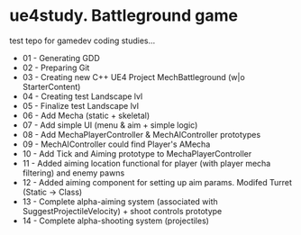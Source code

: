 # ue4study. Battleground game
test tepo for gamedev coding studies...

* 01 - Generating GDD
* 02 - Preparing Git
* 03 - Creating new C++ UE4 Project MechBattleground (w|o StarterContent)
* 04 - Creating test Landscape lvl
* 05 - Finalize test Landscape lvl
* 06 - Add Mecha (static + skeletal)
* 07 - Add simple UI (menu & aim + simple logic)
* 08 - Add MechaPlayerController & MechAIController prototypes
* 09 - MechAIController could find Player's AMecha
* 10 - Add Tick and Aiming prototype to MechaPlayerController
* 11 - Added aiming location functional for player (with player mecha filtering) and enemy pawns
* 12 - Added aiming component for setting up aim params. Modifed Turret (Static -> Class)
* 13 - Complete alpha-aiming system (associated with SuggestProjectileVelocity) + shoot controls prototype
* 14 - Complete alpha-shooting system (projectiles)
